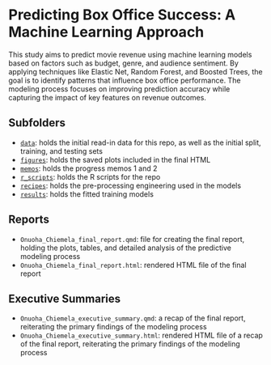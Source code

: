 # Predicting Box Office Success: A Machine Learning Approach
This study aims to predict movie revenue using machine learning models based on factors such as budget, genre, and audience sentiment. By applying techniques like Elastic Net, Random Forest, and Boosted Trees, the goal is to identify patterns that influence box office performance. The modeling process focuses on improving prediction accuracy while capturing the impact of key features on revenue outcomes.


## Subfolders
- [`data`](data): holds the initial read-in data for this repo, as well as the initial split, training, and testing sets
- [`figures`](figures): holds the saved plots included in the final HTML
- [`memos`](memos): holds the progress memos 1 and 2
- [`r_scripts`](r_scripts): holds the R scripts for the repo
- [`recipes`](recipes): holds the pre-processing engineering used in the models
- [`results`](results): holds the fitted training models

## Reports
- `Onuoha_Chiemela_final_report.qmd`: file for creating the final report, holding the plots, tables, and detailed analysis of the predictive modeling process
- `Onuoha_Chiemela_final_report.html`: rendered HTML file of the final report

## Executive Summaries
- `Onuoha_Chiemela_executive_summary.qmd`: a recap of the final report, reiterating the primary findings of the modeling process
- `Onuoha_Chiemela_executive_summary.html`: rendered HTML file of a recap of the final report, reiterating the primary findings of the modeling process
